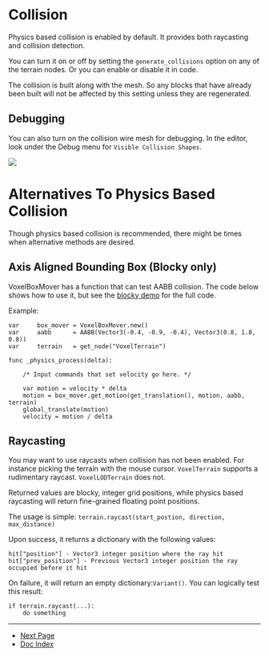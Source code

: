 # Collision

Physics based collision is enabled by default. It provides both raycasting and collision detection.

You can turn it on or off by setting the `generate_collisions` option on any of the terrain nodes. Or you can enable or disable it in code.

The collision is built along with the mesh. So any blocks that have already been built will not be affected by this setting unless they are regenerated.


## Debugging

You can also turn on the collision wire mesh for debugging. In the editor, look under the Debug menu for `Visible Collision Shapes`.

<img src="images/debug-collision-shapes.gif" />



# Alternatives To Physics Based Collision

Though physics based collision is recommended, there might be times when alternative methods are desired. 

## Axis Aligned Bounding Box (Blocky only)

VoxelBoxMover has a function that can test AABB collision. The code below shows how to use it, but see the [blocky demo](https://github.com/Zylann/voxelgame/tree/master/project/blocky_terrain) for the full code.

Example:
```
var 	box_mover = VoxelBoxMover.new()
var 	aabb      = AABB(Vector3(-0.4, -0.9, -0.4), Vector3(0.8, 1.8, 0.8))
var 	terrain   = get_node("VoxelTerrain")

func _physics_process(delta):

	/* Input commands that set velocity go here. */

	var motion = velocity * delta
	motion = box_mover.get_motion(get_translation(), motion, aabb, terrain)
	global_translate(motion)
	velocity = motion / delta
```

## Raycasting 

You may want to use raycasts when collision has not been enabled. For instance picking the terrain with the mouse cursor. `VoxelTerrain` supports a rudimentary raycast. `VoxelLODTerrain` does not.

Returned values are blocky, integer grid positions, while physics based raycasting will return fine-grained floating point positions.

The usage is simple: `terrain.raycast(start_postion, direction, max_distance)`

Upon success, it returns a dictionary with the following values:

```
hit["position"] - Vector3 integer position where the ray hit 
hit["prev_position"] - Previous Vector3 integer position the ray occupied before it hit
```

On failure, it will return an empty dictionary:`Variant()`. You can logically test this result:

```
if terrain.raycast(...): 
	do something
```


---
* [Next Page](06_custom-streams.md)
* [Doc Index](01_get-started.md)
